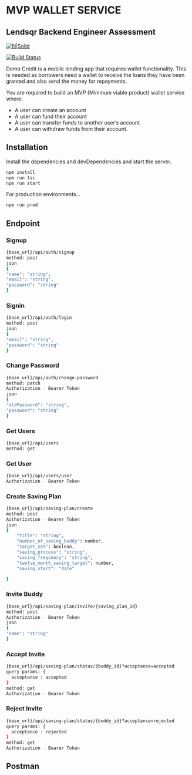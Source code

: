 # MVP WALLET SERVICE

## Lendsqr Backend Engineer Assessment

[![N|Solid](https://cldup.com/dTxpPi9lDf.thumb.png)](https://nodesource.com/products/nsolid)

[![Build Status](https://travis-ci.org/joemccann/dillinger.svg?branch=master)](https://travis-ci.org/joemccann/dillinger)

Demo Credit is a mobile lending app that requires wallet functionality. This is needed as borrowers need a wallet to receive the loans they have been granted and also send the money for repayments.

You are required to build an MVP (Minimum viable product) wallet service where:

- A user can create an account
- A user can fund their account
- A user can transfer funds to another user’s account
- A user can withdraw funds from their account.

## Installation

Install the dependencies and devDependencies and start the server.

```sh
npm install
npm run tsc
npm run start
```

For production environments...

```sh
npm run prod
```

## Endpoint

### Signup

```sh
{base_url}/api/auth/signup
method: post
json
{
"name": "string",
"email": "string",
"password": "string"
}
```

### Signin

```sh
{base_url}/api/auth/login
method: post
json
{
"email": "string",
"password": "string"
}
```

### Change Password

```sh
{base_url}/api/auth/change-password
method: patch
Authorization - Bearer Token
json
{
"oldPassword": "string",
"password": "string"
}
```

### Get Users

```sh
{base_url}/api/users
method: get
```

### Get User

```sh
{base_url}/api/users/user
Authorization - Bearer Token
```

### Create Saving Plan

```sh
{base_url}/api/saving-plan/create
method: post
Authorization - Bearer Token
json
{
    "title": "string",
    "number_of_saving_buddy": number,
    "target_set": boolean,
    "saving_process": "string",
    "saving_frequency": "string",
    "twelve_month_saving_target": number,
    "saving_start": "date"

}
```

### Invite Buddy

```sh
{base_url}/api/saving-plan/invite/{saving_plan_id}
method: post
Authorization - Bearer Token
json
{
"name": "string"
}
```

### Accept Invite

```sh
{base_url}/api/saving-plan/status/{buddy_id}?acceptance=accepted
query params: {
  acceptance : accepted
}
method: get
Authorization - Bearer Token

```

### Reject Invite

```sh
{base_url}/api/saving-plan/status/{buddy_id}?acceptance=rejected
query params: {
  acceptance : rejected
}
method: get
Authorization - Bearer Token

```

## Postman
